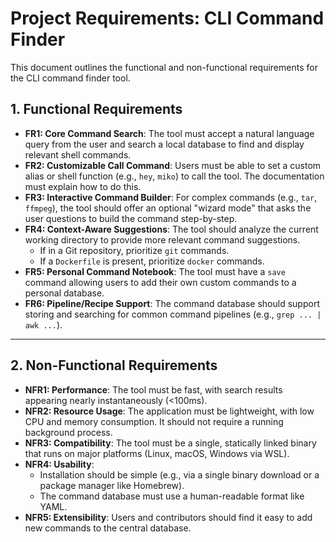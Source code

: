 # Project Requirements: CLI Command Finder

This document outlines the functional and non-functional requirements for the CLI command finder tool.

## 1. Functional Requirements

* **FR1: Core Command Search**: The tool must accept a natural language query from the user and search a local database to find and display relevant shell commands.
* **FR2: Customizable Call Command**: Users must be able to set a custom alias or shell function (e.g., `hey`, `miko`) to call the tool. The documentation must explain how to do this.
* **FR3: Interactive Command Builder**: For complex commands (e.g., `tar`, `ffmpeg`), the tool should offer an optional "wizard mode" that asks the user questions to build the command step-by-step.
* **FR4: Context-Aware Suggestions**: The tool should analyze the current working directory to provide more relevant command suggestions.
    * If in a Git repository, prioritize `git` commands.
    * If a `Dockerfile` is present, prioritize `docker` commands.
* **FR5: Personal Command Notebook**: The tool must have a `save` command allowing users to add their own custom commands to a personal database.
* **FR6: Pipeline/Recipe Support**: The command database should support storing and searching for common command pipelines (e.g., `grep ... | awk ...`).

---

## 2. Non-Functional Requirements

* **NFR1: Performance**: The tool must be fast, with search results appearing nearly instantaneously (<100ms).
* **NFR2: Resource Usage**: The application must be lightweight, with low CPU and memory consumption. It should not require a running background process.
* **NFR3: Compatibility**: The tool must be a single, statically linked binary that runs on major platforms (Linux, macOS, Windows via WSL).
* **NFR4: Usability**:
    * Installation should be simple (e.g., via a single binary download or a package manager like Homebrew).
    * The command database must use a human-readable format like YAML.
* **NFR5: Extensibility**: Users and contributors should find it easy to add new commands to the central database.